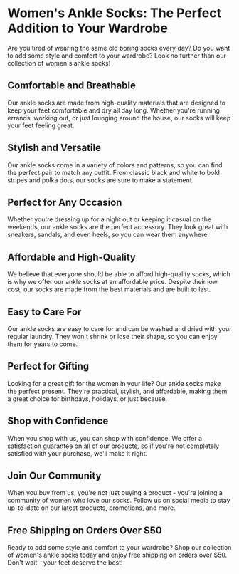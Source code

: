# Women's Ankle Socks: The Perfect Addition to Your Wardrobe

Are you tired of wearing the same old boring socks every day? Do you want to add some style and comfort to your wardrobe? Look no further than our collection of women's ankle socks!

## Comfortable and Breathable

Our ankle socks are made from high-quality materials that are designed to keep your feet comfortable and dry all day long. Whether you're running errands, working out, or just lounging around the house, our socks will keep your feet feeling great.

## Stylish and Versatile

Our ankle socks come in a variety of colors and patterns, so you can find the perfect pair to match any outfit. From classic black and white to bold stripes and polka dots, our socks are sure to make a statement.

## Perfect for Any Occasion

Whether you're dressing up for a night out or keeping it casual on the weekends, our ankle socks are the perfect accessory. They look great with sneakers, sandals, and even heels, so you can wear them anywhere.

## Affordable and High-Quality

We believe that everyone should be able to afford high-quality socks, which is why we offer our ankle socks at an affordable price. Despite their low cost, our socks are made from the best materials and are built to last.

## Easy to Care For

Our ankle socks are easy to care for and can be washed and dried with your regular laundry. They won't shrink or lose their shape, so you can enjoy them for years to come.

## Perfect for Gifting

Looking for a great gift for the women in your life? Our ankle socks make the perfect present. They're practical, stylish, and affordable, making them a great choice for birthdays, holidays, or just because.

## Shop with Confidence

When you shop with us, you can shop with confidence. We offer a satisfaction guarantee on all of our products, so if you're not completely satisfied with your purchase, we'll make it right.

## Join Our Community

When you buy from us, you're not just buying a product - you're joining a community of women who love our socks. Follow us on social media to stay up-to-date on our latest products, promotions, and more.

## Free Shipping on Orders Over $50

Ready to add some style and comfort to your wardrobe? Shop our collection of women's ankle socks today and enjoy free shipping on orders over $50. Don't wait - your feet deserve the best!